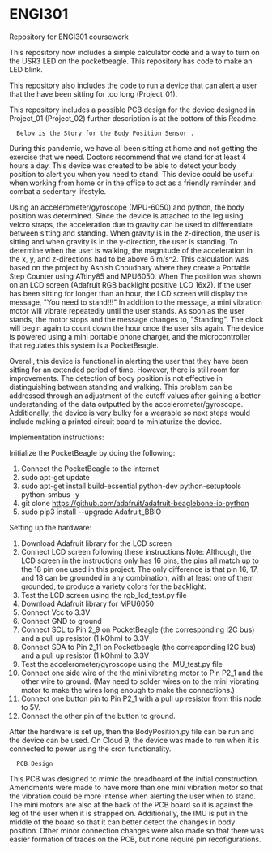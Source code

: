 # ENGI301
Repository for ENGI301 coursework

This repository now includes a simple calculator code and a way to turn on the USR3 LED on the pocketbeagle.
This repository has code to make an LED blink.

This repository also includes the code to run a device that can alert a user that the have been sitting for too long (Project_01).

This repository includes a possible PCB design for the device designed in Project_01 (Project_02) further description is at the bottom of this Readme.    
      
      Below is the Story for the Body Position Sensor .
During this pandemic, we have all been sitting at home and not getting the exercise that we need. Doctors recommend that we stand for at least 4 hours a day. This device was created to be able to detect your body position to alert you when you need to stand. This device could be useful when working from home or in the office to act as a friendly reminder and combat a sedentary lifestyle.

Using an accelerometer/gyroscope (MPU-6050) and python, the body position was determined. Since the device is attached to the leg using velcro straps, the acceleration due to gravity can be used to differentiate between sitting and standing. When gravity is in the z-direction, the user is sitting and when gravity is in the y-direction, the user is standing.  To determine when the user is walking, the magnitude of the acceleration in the x, y, and z-directions had to be above 6 m/s^2. This calculation was based on the project by Ashish Choudhary where they create a Portable Step Counter using ATtiny85 and MPU6050. When The position was shown on an LCD screen (Adafruit RGB backlight positive LCD 16x2). If the user has been sitting for longer than an hour, the LCD screen will display the message, "You need to stand!!!" In addition to the message, a mini vibration motor will vibrate repeatedly until the user stands. As soon as the user stands, the motor stops and the message changes to, "Standing". The clock will begin again to count down the hour once the user sits again. The device is powered using a mini portable phone charger, and the microcontroller that regulates this system is a PocketBeagle. 

Overall, this device is functional in alerting the user that they have been sitting for an extended period of time. However, there is still room for improvements. The detection of body position is not effective in distinguishing between standing and walking. This problem can be addressed through an adjustment of the cutoff values after gaining a better understanding of the data outputted by the accelerometer/gyroscope. Additionally, the device is very bulky for a wearable so next steps would include making a printed circuit board to miniaturize the device.


Implementation instructions:

Initialize the PocketBeagle by doing the following:
1.  Connect the PocketBeagle to the internet
2. sudo apt-get update
3. sudo apt-get install build-essential python-dev python-setuptools python-smbus -y
4. git clone https://github.com/adafruit/adafruit-beaglebone-io-python
5. sudo pip3 install --upgrade Adafruit_BBIO

Setting up the hardware:
1. Download Adafruit library for the LCD screen
2. Connect LCD screen following these instructions 
   Note: Although, the LCD screen in the instructions only has 16 pins, the pins all match up to the 18 pin one used in this project. The only difference is that pin 16, 17, and 18 can be grounded in any combination, with at least one of them grounded, to produce a variety colors for the backlight.
3. Test the LCD screen using the rgb_lcd_test.py file
4. Download Adafruit library for MPU6050 
5. Connect Vcc to 3.3V
6. Connect GND to ground
7. Connect SCL to Pin 2_9 on PocketBeagle (the corresponding I2C bus) and a pull up resistor (1 kOhm) to 3.3V
8. Connect SDA to Pin 2_11 on Pocketbeagle (the corresponding I2C bus) and a pull up resistor (1 kOhm) to 3.3V
9. Test the accelerometer/gyroscope using the IMU_test.py file
10. Connect one side wire of the the mini vibrating motor to Pin P2_1 and the other wire to ground. (May need to solder wires on to the mini vibrating motor to make the wires long enough to make the connections.)
11. Connect one button pin to Pin P2_1 with a pull up resistor from this node to 5V.
12. Connect the other pin of the button to ground.

After the hardware is set up, then the BodyPosition.py file can be run and the device can be used. On Cloud 9, the device was made to run when it is connected to power using the cron functionality. 


      PCB Design
This PCB was designed to mimic the breadboard of the initial construction. Amendments were made to have more than one mini vibration motor so that the vibration could be more intense when alerting the user when to stand. The mini motors are also at the back of the PCB board so it is against the leg of the user when it is strapped on. Additionally, the IMU is put in the middle of the board so that it can better detect the changes in body position. Other minor connection changes were also made so that there was easier formation of traces on the PCB, but none require pin recofigurations.
